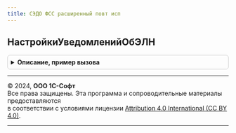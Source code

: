 ```yaml
---
title: СЭДО ФСС расширенный повт исп
---
```



## НастройкиУведомленийОбЭЛН
<details style="margin: 1em 0; padding: 0.5em; border: 1px solid #ccc; border-radius: 6px;">

<summary style="font-weight: bold; cursor: pointer;">Описание, пример вызова</summary>

```bsl

Функция НастройкиУведомленийОбЭЛН() Экспорт
```

Пример вызова
```bsl
Результат = СЭДОФССРасширенныйПовтИсп.НастройкиУведомленийОбЭЛН() 
```
</details>

---

© 2024, **ООО 1С-Софт**  
Все права защищены. Эта программа и сопроводительные материалы предоставляются  
в соответствии с условиями лицензии [Attribution 4.0 International (CC BY 4.0)](https://creativecommons.org/licenses/by/4.0/legalcode).

---

